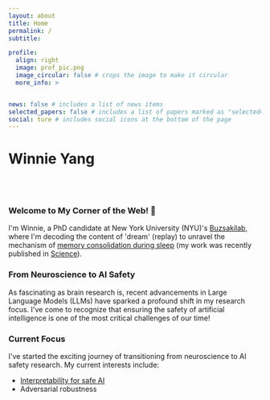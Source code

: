 ```yaml
---
layout: about
title: Home
permalink: /
subtitle: 

profile:
  align: right
  image: prof_pic.png
  image_circular: false # crops the image to make it circular
  more_info: >


news: false # includes a list of news items
selected_papers: false # includes a list of papers marked as "selected={true}"
social: ture # includes social icons at the bottom of the page
---
```

# Winnie Yang
\
&nbsp;

###  Welcome to My Corner of the Web! 👋

I'm Winnie, a PhD candidate at New York University (NYU)'s [Buzsakilab](https://buzsakilab.com/wp/publications/),
where I'm decoding the content of 'dream' (replay) to unravel the mechanism of
[memory consolidation during sleep](https://winnieyangwannan.github.io/RippleTagging/) (my work was recently published in
[Science](https://www.science.org/doi/10.1126/science.adk8261)).

### From Neuroscience to AI Safety
As fascinating as brain research is, recent advancements in Large Language Models (LLMs) have sparked a profound shift in
my research focus. I've come to recognize that ensuring the safety of artificial intelligence is one of the most critical
challenges of our time!
 

### Current Focus
I've started the exciting journey of transitioning from neuroscience to AI safety research. My current interests include:

- [Interpretability for safe AI](https://winnieyangwannan.github.io/LLM_Deception/) 
- Adversarial robustness


